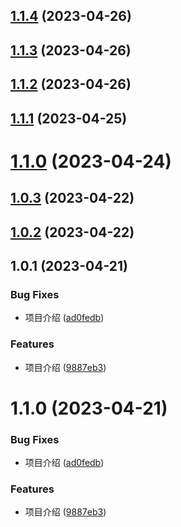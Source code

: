 ## [1.1.4](https://github.com/Flandre3569/vigor.js/compare/v1.1.3...v1.1.4) (2023-04-26)



## [1.1.3](https://github.com/Flandre3569/vigor.js/compare/v1.1.2...v1.1.3) (2023-04-26)



## [1.1.2](https://github.com/Flandre3569/vigor.js/compare/v1.1.1...v1.1.2) (2023-04-26)



## [1.1.1](https://github.com/Flandre3569/vigor.js/compare/v1.1.0...v1.1.1) (2023-04-25)



# [1.1.0](https://github.com/Flandre3569/vigor.js/compare/v1.0.3...v1.1.0) (2023-04-24)



## [1.0.3](https://github.com/Flandre3569/vigor.js/compare/v1.0.2...v1.0.3) (2023-04-22)



## [1.0.2](https://github.com/Flandre3569/vigor.js/compare/v1.0.1...v1.0.2) (2023-04-22)



## 1.0.1 (2023-04-21)


### Bug Fixes

* 项目介绍 ([ad0fedb](https://github.com/Flandre3569/vigor.js/commit/ad0fedb8d2231988ff6b579b5ef4d843de66bd09))


### Features

* 项目介绍 ([9887eb3](https://github.com/Flandre3569/vigor.js/commit/9887eb30ec728d4157c81d09d3075c9b649fa163))



# 1.1.0 (2023-04-21)


### Bug Fixes

* 项目介绍 ([ad0fedb](https://github.com/Flandre3569/vigor.js/commit/ad0fedb8d2231988ff6b579b5ef4d843de66bd09))


### Features

* 项目介绍 ([9887eb3](https://github.com/Flandre3569/vigor.js/commit/9887eb30ec728d4157c81d09d3075c9b649fa163))



